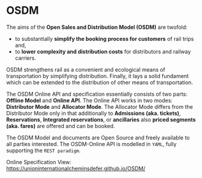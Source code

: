 # OSDM

The aims of the **Open Sales and Distribution Model (OSDM)** are twofold:

- to substantially **simplify the booking process for customers** of rail trips and,
- to **lower complexity and distribution costs** for distributors and railway carriers.

OSDM strengthens rail as a convenient and ecological means of transportation by simplifying distribution. 
Finally, it lays a solid fundament which can be extended to the distribution of other means of transportation.

The OSDM Online API and specification essentially consists of two parts: **Offline Model** and **Online API**.
The Online API works in two modes: **Distributor Mode** and **Allocator Mode**. The Allocator Mode differs 
from the Distributor Mode only in that additionally to **Admissions (aka. tickets)**, **Reservations**, 
**Integrated reservations**, or **ancillaries** also **priced segments (aka. fares)** are offered and can be booked.

The OSDM Model and documents are Open Source and freely available to all parties interested. 
The OSDM-Online API is modelled in `YAML`, fully supporting the `REST paradigm`.

Online Specification View: https://unioninternationalcheminsdefer.github.io/OSDM/
